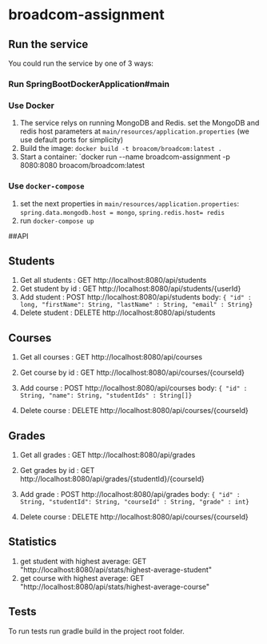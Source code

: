 # broadcom-assignment

## Run the service
You could run the service by one of 3 ways:

### Run SpringBootDockerApplication#main

### Use Docker
1.  The service relys on running MongoDB and Redis. set the MongoDB and redis host parameters at `main/resources/application.properties` (we use default ports for simplicity)
2. Build the image: `docker build -t broacom/broadcom:latest .`
3. Start a container: `docker run --name broadcom-assignment  -p 8080:8080 broacom/broadcom:latest

### Use `docker-compose`
1. set the next properties in `main/resources/application.properties`: `spring.data.mongodb.host = mongo`, `spring.redis.host= redis`
2. run `docker-compose up`

##API

## Students
1. Get all students : GET http://localhost:8080/api/students
2. Get student by id : GET http://localhost:8080/api/students/{userId}
3. Add student : POST http://localhost:8080/api/students body: `{
    "id" : long,
    "firstName": String,
    "lastName" : String,
    "email" : String}`
4. Delete student : DELETE http://localhost:8080/api/students

## Courses
1. Get all courses : GET http://localhost:8080/api/courses
2. Get course by id : GET http://localhost:8080/api/courses/{courseId}
3. Add course : POST http://localhost:8080/api/courses body: `{
    "id" : String,
    "name": String,
    "studentIds" : String[]}`

4. Delete course : DELETE http://localhost:8080/api/courses/{courseId}


## Grades
1. Get all grades : GET http://localhost:8080/api/grades
2. Get grades by id : GET http://localhost:8080/api/grades/{studentId}/{courseId}
3. Add grade : POST http://localhost:8080/api/grades body: `{
    "id" : String,
    "studentId": String,
    "courseId" : String,
    "grade" : int}`

4. Delete course : DELETE http://localhost:8080/api/courses/{courseId}

## Statistics
1. get student with highest average: GET "http://localhost:8080/api/stats/highest-average-student"
2. get course with highest average: GET "http://localhost:8080/api/stats/highest-average-course"

## Tests
To run tests run gradle build in the project root folder.
